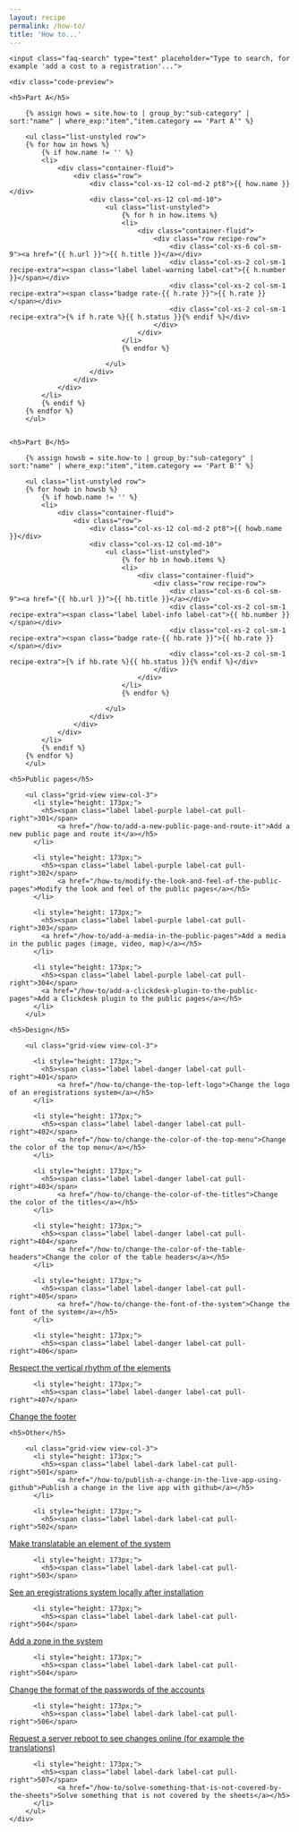 ```yaml
---
layout: recipe
permalink: /how-to/
title: 'How to...'
---
```


<div class="faq">
	
	<input class="faq-search" type="text" placeholder="Type to search, for example 'add a cost to a registration'...">

	<div class="code-preview">

	<h5>Part A</h5>

		{% assign hows = site.how-to | group_by:"sub-category" | sort:"name" | where_exp:"item","item.category == 'Part A'" %}

		<ul class="list-unstyled row">
		{% for how in hows %}
			{% if how.name != '' %}
			<li>
				<div class="container-fluid">
					<div class="row">
						<div class="col-xs-12 col-md-2 pt8">{{ how.name }}</div>
						<div class="col-xs-12 col-md-10">
							<ul class="list-unstyled">
								{% for h in how.items %}
								<li>
									<div class="container-fluid">
										<div class="row recipe-row">
											<div class="col-xs-6 col-sm-9"><a href="{{ h.url }}">{{ h.title }}</a></div>
											<div class="col-xs-2 col-sm-1 recipe-extra"><span class="label label-warning label-cat">{{ h.number }}</span></div>
											<div class="col-xs-2 col-sm-1 recipe-extra"><span class="badge rate-{{ h.rate }}">{{ h.rate }}</span></div>
											<div class="col-xs-2 col-sm-1 recipe-extra">{% if h.rate %}{{ h.status }}{% endif %}</div>
										</div>
									</div>
								</li>
								{% endfor %}

							</ul>
						</div>
					</div>
				</div>
			</li>
			{% endif %}
		{% endfor %}
		</ul>

	    
	<h5>Part B</h5>

	    {% assign howsb = site.how-to | group_by:"sub-category" | sort:"name" | where_exp:"item","item.category == 'Part B'" %}

		<ul class="list-unstyled row">
		{% for howb in howsb %}
			{% if howb.name != '' %}
			<li>
				<div class="container-fluid">
					<div class="row">
						<div class="col-xs-12 col-md-2 pt8">{{ howb.name }}</div>
						<div class="col-xs-12 col-md-10">
							<ul class="list-unstyled">
								{% for hb in howb.items %}
								<li>
									<div class="container-fluid">
										<div class="row recipe-row">
											<div class="col-xs-6 col-sm-9"><a href="{{ hb.url }}">{{ hb.title }}</a></div>
											<div class="col-xs-2 col-sm-1 recipe-extra"><span class="label label-info label-cat">{{ hb.number }}</span></div>
											<div class="col-xs-2 col-sm-1 recipe-extra"><span class="badge rate-{{ hb.rate }}">{{ hb.rate }}</span></div>
											<div class="col-xs-2 col-sm-1 recipe-extra">{% if hb.rate %}{{ hb.status }}{% endif %}</div>
										</div>
									</div>
								</li>
								{% endfor %}

							</ul>
						</div>
					</div>
				</div>
			</li>
			{% endif %}
		{% endfor %}
		</ul>

	<h5>Public pages</h5>

	    <ul class="grid-view view-col-3">
	      <li style="height: 173px;">
	        <h5><span class="label label-purple label-cat pull-right">301</span> 
				<a href="/how-to/add-a-new-public-page-and-route-it">Add a new public page and route it</a></h5>
	      </li>

	      <li style="height: 173px;">
	        <h5><span class="label label-purple label-cat pull-right">302</span> 
				<a href="/how-to/modify-the-look-and-feel-of-the-public-pages">Modify the look and feel of the public pages</a></h5>
	      </li>
	
	      <li style="height: 173px;">
	        <h5><span class="label label-purple label-cat pull-right">303</span> 
		    <a href="/how-to/add-a-media-in-the-public-pages">Add a media in the public pages (image, video, map)</a></h5>
	      </li>
	
	      <li style="height: 173px;">
	        <h5><span class="label label-purple label-cat pull-right">304</span> 
		    <a href="/how-to/add-a-clickdesk-plugin-to-the-public-pages">Add a Clickdesk plugin to the public pages</a></h5>
	      </li>
	    </ul>

	<h5>Design</h5>

	    <ul class="grid-view view-col-3">

	      <li style="height: 173px;">
	        <h5><span class="label label-danger label-cat pull-right">401</span> 
		        <a href="/how-to/change-the-top-left-logo">Change the logo of an eregistrations system</a></h5>
	      </li>
	
	      <li style="height: 173px;">
	        <h5><span class="label label-danger label-cat pull-right">402</span> 
		        <a href="/how-to/change-the-color-of-the-top-menu">Change the color of the top menu</a></h5>
	      </li>
	
	      <li style="height: 173px;">
	        <h5><span class="label label-danger label-cat pull-right">403</span> 
		        <a href="/how-to/change-the-color-of-the-titles">Change the color of the titles</a></h5>
	      </li>
	
	      <li style="height: 173px;">
	        <h5><span class="label label-danger label-cat pull-right">404</span> 
		        <a href="/how-to/change-the-color-of-the-table-headers">Change the color of the table headers</a></h5>
	      </li>
	
	      <li style="height: 173px;">
	        <h5><span class="label label-danger label-cat pull-right">405</span> 
		        <a href="/how-to/change-the-font-of-the-system">Change the font of the system</a></h5>
	      </li>
	
	      <li style="height: 173px;">
	        <h5><span class="label label-danger label-cat pull-right">406</span>
<a href="/how-to/respect-the-vertical-rhythm-of-the-elements">Respect the vertical rhythm of the elements</a></h5>
	      </li>
	
	      <li style="height: 173px;">
	        <h5><span class="label label-danger label-cat pull-right">407</span>
<a href="/how-to/change-the-footer">Change the footer</a></h5>
	      </li>
	    </ul>	    

	<h5>Other</h5>

	    <ul class="grid-view view-col-3">	
	      <li style="height: 173px;">
	        <h5><span class="label label-dark label-cat pull-right">501</span> 
		        <a href="/how-to/publish-a-change-in-the-live-app-using-github">Publish a change in the live app with github</a></h5>
	      </li>
	
	      <li style="height: 173px;">
	        <h5><span class="label label-dark label-cat pull-right">502</span>
<a href="/how-to/make-translatable-an-element-of-the-system">Make translatable an element of the system</a></h5>
	      </li>
	
	      <li style="height: 173px;">
	        <h5><span class="label label-dark label-cat pull-right">503</span>
<a href="/how-to/see-a-system-locally-after-installation">See an eregistrations system locally after installation</a></h5>
	      </li>
	
	      <li style="height: 173px;">
	        <h5><span class="label label-dark label-cat pull-right">504</span>
<a href="/how-to/add-a-zone-in-the-system">Add a zone in the system</a></h5>
	      </li>
	
	      <li style="height: 173px;">
	        <h5><span class="label label-dark label-cat pull-right">504</span>
<a href="/how-to/change-the-format-of-the-passwords-of-the-accounts">Change the format of the passwords of the accounts</a></h5>
	      </li>
	
	      <li style="height: 173px;">
	        <h5><span class="label label-dark label-cat pull-right">506</span>
<a href="/how-to/request-a-server-reboot-to-see-changes-online">Request a server reboot to see changes online (for example the translations)</a></h5>
	      </li>
	
	      <li style="height: 173px;">
	        <h5><span class="label label-dark label-cat pull-right">507</span> 
		        <a href="/how-to/solve-something-that-is-not-covered-by-the-sheets">Solve something that is not covered by the sheets</a></h5>
	      </li>
	    </ul>
	</div>
</div>
	      
